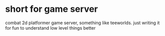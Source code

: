 # short for game server

combat 2d platformer game server, something like teeworlds. just writing it for fun to understand low level things better